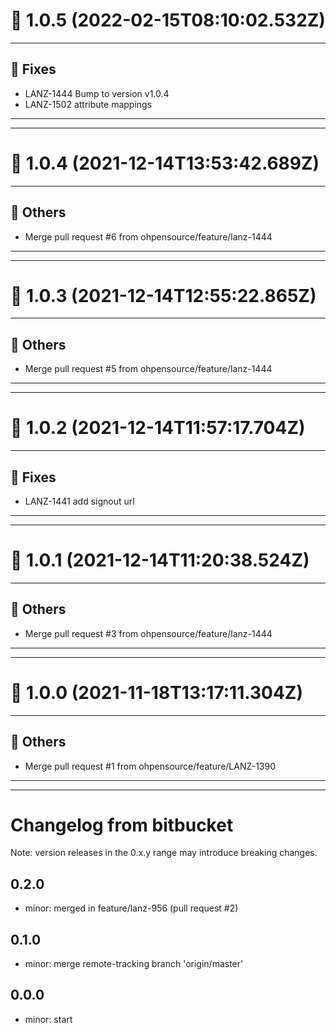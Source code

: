 # :confetti_ball: 1.0.5 (2022-02-15T08:10:02.532Z)
- - -
## :bug: Fixes
* LANZ-1444 Bump to version v1.0.4
* LANZ-1502 attribute mappings
- - -
- - -
# :confetti_ball: 1.0.4 (2021-12-14T13:53:42.689Z)
- - -
## :newspaper: Others
* Merge pull request #6 from ohpensource/feature/lanz-1444
- - -
- - -
# :confetti_ball: 1.0.3 (2021-12-14T12:55:22.865Z)
- - -
## :newspaper: Others
* Merge pull request #5 from ohpensource/feature/lanz-1444
- - -
- - -
# :confetti_ball: 1.0.2 (2021-12-14T11:57:17.704Z)
- - -
## :bug: Fixes
* LANZ-1441 add signout url
- - -
- - -
# :confetti_ball: 1.0.1 (2021-12-14T11:20:38.524Z)
- - -
## :newspaper: Others
* Merge pull request #3 from ohpensource/feature/lanz-1444
- - -
- - -
# :confetti_ball: 1.0.0 (2021-11-18T13:17:11.304Z)
- - -
## :newspaper: Others
* Merge pull request #1 from ohpensource/feature/LANZ-1390
- - -
- - -

# Changelog from bitbucket
Note: version releases in the 0.x.y range may introduce breaking changes.

## 0.2.0

- minor: merged in feature/lanz-956 (pull request #2)

## 0.1.0

- minor: merge remote-tracking branch 'origin/master'

## 0.0.0

- minor: start

